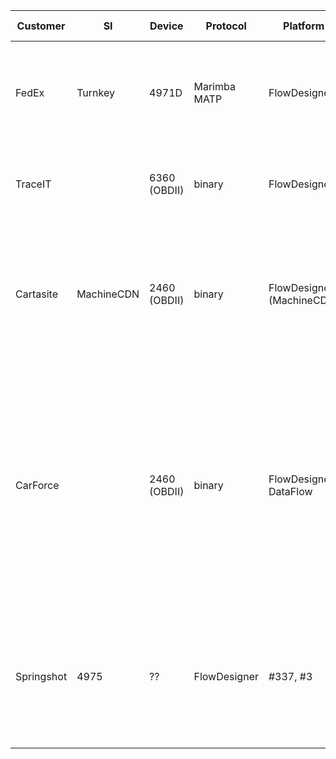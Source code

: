 
Customer | SI | Device | Protocol | Platform | Git ID/Repo | Issues Encountered | Status
-- | -- | -- | -- | -- | -- | -- | --
FedEx | Turnkey | 4971D | Marimba     MATP | FlowDesigner | #331, #2 | Initial docs were for 4970 (i.e., different   protocol than 4971).          Support for ACK. | ACK support being revisited.
TraceIT |   | 6360     (OBDII) | binary | FlowDesigner | #316, #335 |   | Needs unit tests, review   of docs, and completion of #335.
Cartasite | MachineCDN | 2460     (OBDII) | binary | FlowDesigner     (MachineCDN) | #335, #1 | Field 0x6c          Lat/Lon | Tested by MCDN.              Deployed to prod.          Includes conversion of raw OBD to DTC within the node itself.
CarForce |   | 2460     (OBDII) | binary | FlowDesigner     DataFlow | #341     #827 ("core" repo) | Same PCR as   Cartasite.     New PID provider to come later.     Request was for DataFlow not FlowDesigner. | Devices and endpoint from   CarForce ready.          Project created in CarForce org.          Node not generating endpoint in DataFlow.    Reported as critical bug in core repo.
  | Springshot | 4975 | ?? | FlowDesigner | #337, #3 | Goal:  Change   config via UDP (vs. SMS) based on geofencing.          Add 2-3 sec pause in between messages. | Eran provided project.  Malik/Suman to test via Smriti's device.

